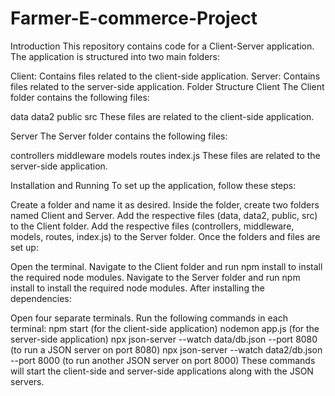 # Farmer-E-commerce-Project

Introduction
This repository contains code for a Client-Server application. The application is structured into two main folders:

Client: Contains files related to the client-side application.
Server: Contains files related to the server-side application.
Folder Structure
Client
The Client folder contains the following files:

data
data2
public
src
These files are related to the client-side application.

Server
The Server folder contains the following files:

controllers
middleware
models
routes
index.js
These files are related to the server-side application.

Installation and Running
To set up the application, follow these steps:

Create a folder and name it as desired.
Inside the folder, create two folders named Client and Server.
Add the respective files (data, data2, public, src) to the Client folder.
Add the respective files (controllers, middleware, models, routes, index.js) to the Server folder.
Once the folders and files are set up:

Open the terminal.
Navigate to the Client folder and run npm install to install the required node modules.
Navigate to the Server folder and run npm install to install the required node modules.
After installing the dependencies:

Open four separate terminals.
Run the following commands in each terminal:
npm start (for the client-side application)
nodemon app.js (for the server-side application)
npx json-server --watch data/db.json --port 8080 (to run a JSON server on port 8080)
npx json-server --watch data2/db.json --port 8000 (to run another JSON server on port 8000)
These commands will start the client-side and server-side applications along with the JSON servers.
